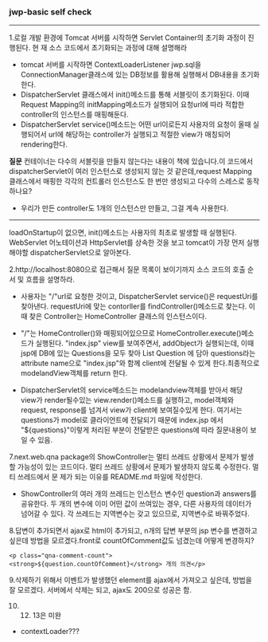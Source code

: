 ### jwp-basic self check     
----

1.로컬 개발 환경에 Tomcat 서버를 시작하면 Servlet Container의 초기화 과정이 진행된다. 현 재 소스 코드에서 초기화되는 과정에 대해 설명해라

  * tomcat 서버를 시작하면 ContextLoaderListener jwp.sql을 ConnectionManager클래스에 있는 DB정보를 활용해 실행해서 DB내용을 초기화한다. 
  * DispatcherServlet 클래스에서 init()메소드를 통해 서블릿이 초기화된다. 이때 Request Mapping의 initMapping메소드가 실행되어 요청url에 따라 적합한 controller의 인스턴스를 매핑해둔다. 
  * DispatcherServlet service()메소드는 어떤 url이로든지 사용자의 요청이 올때 실행되어서 url에 해당하는 controller가 실행되고 적절한 view가 매칭되어 rendering한다.

**질문**
컨테이너는 다수의 서블릿을 만들지 않는다는 내용이 책에 있습니다.이 코드에서 dispatcherServlet이 여러 인스턴스로 생성되지 않는 것 같은데,request Mapping 클래스에서 매핑한 각각의 컨트롤러 인스턴스도 한 번만 생성되고 다수의 스레스로 동작하나요?  
- 우리가 만든 controller도 1개의 인스턴스만 만들고, 그걸 계속 사용한다. 
------------------------
loadOnStartup이 없으면, init()메소드는 사용자의 최초로 발생할 때 실행된다. WebServlet 어노테이션과 HttpServlet를 상속한 것을 보고 tomcat이 가장 먼저 실행해야할 dispatcherServlet으로 알아본다. 

2.http://localhost:8080으로 접근해서 질문 목록이 보이기까지 소스 코드의 호출 순서 및 흐름을 설명하라.

  * 사용자는 "/"url로 요청한 것이고, DispatcherServlet service()은 requestUri를 찾아낸다. requestUri에 맞는 contorller를 findController()메소드로 찾는다. 이때 찾은 Controller는 HomeController 클래스의 인스턴스이다. 

  * "/"는 HomeController()와 매핑되어있으므로 HomeController.execute()메소드가 실행된다. "index.jsp" view를 보여주면서, addObject가 실행되는데, 이때  jsp에 DB에 있는 Questions을 모두 찾아 List Question 에 담아 questions라는 attribute name으로 "index.jsp"와 함께 client에 전달될 수 있게 한다.최종적으로 modelandView객체를 return 한다.
 
  * DispatcherServlet의 service메소드는 modelandview객체를 받아서 해당 view가 render될수있는 view.render()메소드를 실행하고, model객체와 request, response를 넘겨서 view가 client에 보여질수있게 한다. 여기서는 questions가 model로 클라이언트에 전달되기 때문에 index.jsp 에서 "${questions}"이렇게 처리된 부분이 전달받은 questions에 따라 질문내용이 보일 수 있음. 

7.next.web.qna package의 ShowController는 멀티 쓰레드 상황에서 문제가 발생할 가능성이 있는 코드이다. 멀티 쓰레드 상황에서 문제가 발생하지 않도록 수정한다. 멀티 쓰레드에서 문 제가 되는 이유를 README.md 파일에 작성한다.

  * ShowController의 여러 개의 쓰레드는 인스턴스 변수인 question과 answers를 공유한다. 두 개의 변수에 이미 어떤 값이 쓰여있는 경우, 다른 사용자의 데이터가 넘어갈 수 있다. 각 쓰레드는 지역변수는 갖고 있으므로, 지역변수로 바꿔주었다. 

8.답변이 추가되면서 ajax로 html이 추가되고, n개의 답변 부분의 jsp 변수를 변경하고 싶은데 방법을 모르겠다.front로 countOfComment값도 넘겼는데 어떻게 변경하지? 
  
````
<p class="qna-comment-count">
<strong>${question.countOfComment}</strong> 개의 의견</p>
````

9.삭제하기 위해서 이벤트가 발생했던 element를 ajax에서 가져오고 싶은데, 방법을 잘 모르겠다. 서버에서 삭제는 되고, ajax도 200으로 성공은 함. 

10. 12. 13은 미완  

* contextLoader??? 